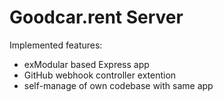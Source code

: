 # Goodcar.rent Server

Implemented features:

* exModular based Express app
* GitHub webhook controller extention
* self-manage of own codebase with same app


